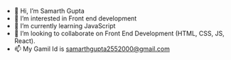 - 👋 Hi, I’m Samarth Gupta
- 👀 I’m interested in Front end development
- 🌱 I’m currently learning JavaScript
- 💞️ I’m looking to collaborate on Front End Development (HTML, CSS, JS, React).
- 📫 My Gamil Id is samarthgupta2552000@gmail.com

<!---
Samarth-Gupta-25/Samarth-Gupta-25 is a ✨ special ✨ repository because its `README.md` (this file) appears on your GitHub profile.
You can click the Preview link to take a look at your changes.
--->
